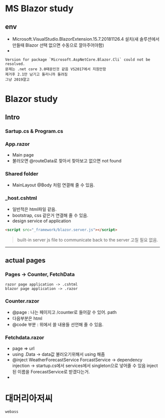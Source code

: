 # MS Blazor study

## env

- Microsoft.VisualStudio.BlazorExtension.15.7.20181126.4 설치(새 솔루션에서 만들때 Blazor 선택 없으면 수동으로 깔아주어야함)
- 

```
Version for package `Microsoft.AspNetCore.Blazor.Cli` could not be resolved.
문제는 .net core 3.0때문인것 같음 VS2017에서 지원안함
제거후 2.1만 남기고 돌리니까 돌려짐
그냥 2019깔고

```

# Blazor study

## Intro

### Sartup.cs & Program.cs

### App.razor

- Main page
-  불러오면 @routeData로 찾아서 찾아보고 없으면 not found

### Shared folder

- MainLayout <NavMenu /> @Body 처럼 연결해 줄 수 있음.

### _host.cshtml

- 일반적은 html파일 같음.
- bootstrap, css 같은거 연결해 줄 수 있음. 
- design service of application

```html
<script src="_framework/blazor.server.js"></script>
```

> built-in server js file to communicate back to the server 고칠 필요 없음.

---

## actual pages

### Pages -> Counter, FetchData

```
razor page application -> .cshtml
blazor page application -> .razor
```

### Counter.razor

- @page : 나는 페이지고 /counter로 들어갈 수 있어. path 
- 다음부분은 html 
- @code 부분 : 위에서 쓸 내용들 선언해 줄 수 있음.

 ### Fetchdata.razor

- page => url
- using .Data -> data값 불러오기위해서 using 해줌
- @inject WeatherForecastService ForcastService  -> dependency injection  -> startup.cs에서 services에서 singleton으로 넣어줄 수 있음 inject된 이름을 ForecastService로 받겠다는거.
- 



# 대머리아저씨 

```
webass 

```





















